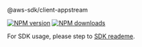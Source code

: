 @aws-sdk/client-appstream

[![NPM version](https://img.shields.io/npm/v/@aws-sdk/client-appstream/preview.svg)](https://www.npmjs.com/package/@aws-sdk/client-appstream)
[![NPM downloads](https://img.shields.io/npm/dm/@aws-sdk/client-appstream.svg)](https://www.npmjs.com/package/@aws-sdk/client-appstream)

For SDK usage, please step to [SDK reademe](https://github.com/aws/aws-sdk-js-v3).
